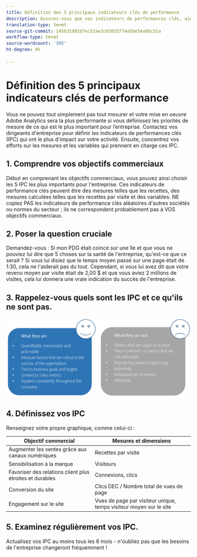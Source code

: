 ```yaml
---
title: Définition des 5 principaux indicateurs clés de performance
description: Assurez-vous que vos indicateurs de performances clés, ainsi que les mesures et dimensions associées, correspondent étroitement aux besoins de votre entreprise.
translation-type: tm+mt
source-git-commit: 145b31d01b7ec52ae3c65035774a5be54abbc51a
workflow-type: tm+mt
source-wordcount: '305'
ht-degree: 4%

---
```



# Définition des 5 principaux indicateurs clés de performance

Vous ne pouvez tout simplement pas tout mesurer et votre mise en oeuvre Adobe Analytics sera la plus performante si vous définissez les priorités de mesure de ce qui est le plus important pour l’entreprise. Contactez vos dirigeants d&#39;entreprise pour définir les indicateurs de performances clés (IPC) qui ont le plus d&#39;impact sur votre activité. Ensuite, concentrez vos efforts sur les mesures et les variables qui prennent en charge ces IPC.

## 1. Comprendre vos objectifs commerciaux

Début en comprenant les objectifs commerciaux, vous pouvez ainsi choisir les 5 IPC les plus importants pour l&#39;entreprise. Ces indicateurs de performance clés peuvent être des mesures telles que les recettes, des mesures calculées telles que les recettes par visite et des variables. NE copiez PAS les indicateurs de performance clés aléatoires d&#39;autres sociétés ou normes du secteur ; ils ne correspondent probablement pas à VOS objectifs commerciaux.

## 2. Poser la question cruciale

Demandez-vous : Si mon PDG était coincé sur une île et que vous ne pouviez lui dire que 5 choses sur la santé de l&#39;entreprise, qu&#39;est-ce que ce serait ? Si vous lui disiez que le temps moyen passé sur une page était de 1:30, cela ne l&#39;aiderait pas du tout. Cependant, si vous lui avez dit que votre revenu moyen par visite était de 2,00 $ et que vous aviez 2 millions de visites, cela lui donnera une vraie indication du succès de l&#39;entreprise.

## 3. Rappelez-vous quels sont les IPC et ce qu&#39;ils ne sont pas.

![](assets/kpis.png)

## 4. Définissez vos IPC

Renseignez votre propre graphique, comme celui-ci :

| Objectif commercial | Mesures et dimensions |
| --- | --- |
| Augmenter les ventes grâce aux canaux numériques | Recettes par visite |
| Sensibilisation à la marque | Visiteurs |
| Favoriser des relations client plus étroites et durables | Connexions, clics |
| Conversion du site | Clics DEC / Nombre total de vues de page |
| Engagement sur le site | Vues de page par visiteur unique, temps visiteur moyen sur le site |

## 5. Examinez régulièrement vos IPC.

Actualisez vos IPC au moins tous les 6 mois - n&#39;oubliez pas que les besoins de l&#39;entreprise changeront fréquemment !